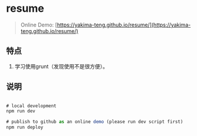 # resume

> Online Demo: [https://yakima-teng.github.io/resume/](https://yakima-teng.github.io/resume/)

## 特点
1. 学习使用grunt（发现使用不是很方便）。

## 说明

```javascript

# local development
npm run dev

# publish to github as an online demo (please run dev script first)
npm run deploy

```
